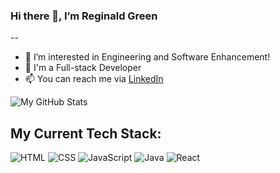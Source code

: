 


### Hi there 👋, I’m Reginald Green
--

- 👀 I’m interested in Engineering and Software Enhancement!
- 🌱 I'm a Full-stack Developer
- 📫 You can reach me via [LinkedIn](https://www.linkedin.com/in/reginald-green-92ba43239/) 



![My GitHub Stats](https://github-readme-stats.vercel.app/api?username=Greenreggie10&show_icons=true&theme=blue-green&count_private=true&include_all_commits=true&border_color=001F1E&text_color=09d672&icon_color=00C2C2&title_color=00F1E9&custom_title=My%20Stats)


## My Current Tech Stack:


![HTML](https://img.shields.io/badge/HTML5-E34F26?style=for-the-badge&logo=html5&logoColor=white)
![CSS](https://img.shields.io/badge/CSS3-1572B6?style=for-the-badge&logo=css3&logoColor=white)
![JavaScript](https://img.shields.io/badge/JavaScript-F7DF1E?style=for-the-badge&logo=javascript&logoColor=black)
![Java](https://img.shields.io/badge/Java-6AA84F?style=for-the-badge&logo=java&logoColor=black)
![React](https://img.shields.io/badge/React-9FC5E8?style=for-the-badge&logo=react&logoColor=blue)
